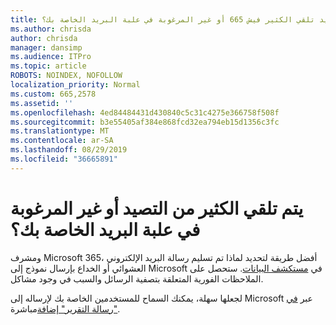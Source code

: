 ```yaml
---
title: هل تريد تلقي الكثير فيش 665 أو غير المرغوبة في علبة البريد الخاصة بك؟
ms.author: chrisda
author: chrisda
manager: dansimp
ms.audience: ITPro
ms.topic: article
ROBOTS: NOINDEX, NOFOLLOW
localization_priority: Normal
ms.custom: 665,2578
ms.assetid: ''
ms.openlocfilehash: 4ed84484431d430840c5c31c4275e366758f508f
ms.sourcegitcommit: b3e55405af384e868fcd32ea794eb15d1356c3fc
ms.translationtype: MT
ms.contentlocale: ar-SA
ms.lasthandoff: 08/29/2019
ms.locfileid: "36665891"
---
```

# <a name="are-you-receiving-too-much-phish-or-spam-in-your-mailbox"></a>يتم تلقي الكثير من التصيد أو غير المرغوبة في علبة البريد الخاصة بك؟

ومشرف Microsoft 365، أفضل طريقة لتحديد لماذا تم تسليم رسالة البريد الإلكتروني العشوائي أو الخداع بإرسال نموذج إلى Microsoft في [مستكشف البيانات](https://protection.office.com/reportsubmission). ستحصل على الملاحظات الفورية المتعلقة بتصفية الرسائل والسبب في وجود مشاكل.

لجعلها سهلة، يمكنك السماح للمستخدمين الخاصة بك لإرساله إلى Microsoft عبر [في "رسالة التقرير" إضافة](https://appsource.microsoft.com/product/office/WA104381180?src=office&tab=Overview)مباشرة.
